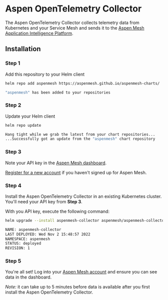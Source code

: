 # Aspen OpenTelemetry Collector

The Aspen OpenTelemetry Collector collects telemetry data from Kubernetes and your Service Mesh and sends it to the [Aspen Mesh Application Intelligence Platform](https://aspenmesh.io/).

## Installation

### Step 1

Add this repository to your Helm client

```bash
helm repo add aspenmesh https://aspenmesh.github.io/aspenmesh-charts/
```

```bash
"aspenmesh" has been added to your repositories
```

### Step 2

Update your Helm client

```bash
helm repo update
```

```bash
Hang tight while we grab the latest from your chart repositories...
...Successfully got an update from the "aspenmesh" chart repository
```

### Step 3

Note your API key in the [Aspen Mesh dashboard](https://console.cloud.aspenmesh.io/client).

[Register for a new account](https://console.cloud.aspenmesh.io/v1/oauth2/register) if you haven't signed up for Aspen Mesh.

### Step 4

Install the Aspen OpenTelemetry Collector in an existing Kubernetes cluster. You'll need your API key from **Step 3**.

With you API key, execute the following command:

```bash
helm upgrade --install aspenmesh-collector aspenmesh/aspenmesh-collector -n aspenmesh --create-namespace --set apiKey=<replace-with-your-api-key>
```

```bash
NAME: aspenmesh-collector
LAST DEPLOYED: Wed Nov 2 15:48:57 2022
NAMESPACE: aspenmesh
STATUS: deployed
REVISION: 1
```

### Step 5

You're all set! Log into your [Aspen Mesh account](https://console.cloud.aspenmesh.io/client) and ensure you can see data in the dashboard.

_Note:_ it can take up to 5 minutes before data is available after you first install the Aspen OpenTelemetry Collector.

